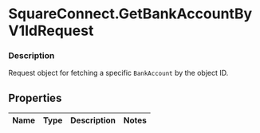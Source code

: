 # SquareConnect.GetBankAccountByV1IdRequest

### Description

Request object for fetching a specific `BankAccount` by the object ID.

## Properties
Name | Type | Description | Notes
------------ | ------------- | ------------- | -------------


